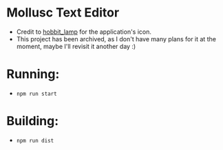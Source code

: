 # Mollusc Text Editor
 - Credit to [hobbit_lamp](https://www.reddit.com/user/hobbit_lamp) for the application's icon.
 - This project has been archived, as I don't have many plans for it at the moment, maybe I'll revisit it another day :)

# Running:
 - `npm run start`

# Building:
 - `npm run dist`
